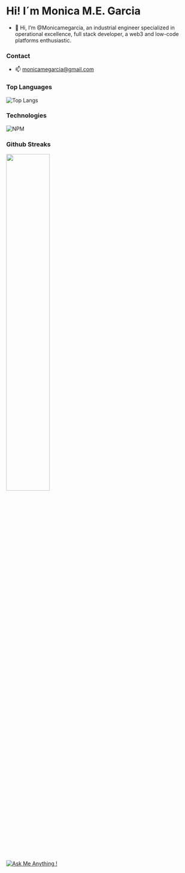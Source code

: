 # Hi! I´m Monica M.E. Garcia 
- 👋 Hi, I’m @Monicamegarcia, an industrial engineer specialized in operational excellence, full stack developer, a web3 and low-code platforms enthusiastic. 

### Contact
- 📫 monicamegarcia@gmail.com

### Top Languages
 ![Top Langs](https://github-readme-stats.vercel.app/api/top-langs/?username=Monicamegarcia&layout=compact)
 
### Technologies
![NPM](https://img.shields.io/badge/NPM-%23CB3837.svg?style=for-the-badge&logo=npm&logoColor=white)



### Github Streaks
<img src="https://github-readme-streak-stats.herokuapp.com/?user=Monicamegarcia&theme=dark" width="48%" >

[![Ask Me Anything !](https://img.shields.io/badge/Ask%20me-anything-1abc9c.svg)](https://GitHub.com/Naereen/ama)
<!---
Monicamegarcia/Monicamegarcia is a ✨ special ✨ repository because its `README.md` (this file) appears on your GitHub profile.
You can click the Preview link to take a look at your changes.
--->
